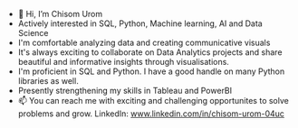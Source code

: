 - 👋 Hi, I’m Chisom Urom 
- Actively interested in SQL, Python, Machine learning, AI and Data Science
- I'm comfortable analyzing data and creating communicative visuals
- It's always exciting to collaborate on Data Analytics projects and share beautiful and informative insights through visualisations.
- I'm proficient in SQL and Python. I have a good handle on many Python libraries as well.
- Presently strengthening my skills in Tableau and PowerBI
- 📫 You can reach me with exciting and challenging opportunites to solve problems and grow. LinkedIn: www.linkedin.com/in/chisom-urom-04uc

<!---
UChisom/UChisom is a ✨ special ✨ repository because its `README.md` (this file) appears on your GitHub profile.
You can click the Preview link to take a look at your changes.
--->
